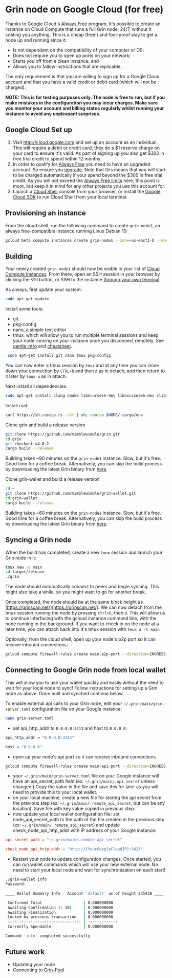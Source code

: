 # Grin node on Google Cloud (for free)

Thanks to Google Cloud's [Always Free](https://cloud.google.com/free/docs/frequently-asked-questions#always-free)  program, it's possible to create an instance on Cloud Compute that runs a full Grin node, 24/7, without it costing you anything. This is a cheap (free!) and fool-proof way to get a node up and running since it:

* Is not dependent on the compatibility of your computer or OS;
* Does not require you to open up ports on your network;
* Starts you off from a clean instance; and
* Allows you to follow instructions that are replicable.

The only requirement is that you are willing to sign up for a Google Cloud account and that you have a valid credit or debit card (which will not be charged).

**NOTE: This is for testing purposes only. The node is free to run, but if you make mistakes in the configuration you may incur charges. Make sure you monitor your account and billing status regularly whilst running your instance to avoid any unpleasant surprises.**

## Google Cloud Set up

1. Visit http://cloud.google.com and set up an account as an individual. This will require a debit or credit card, they do a $1 reserve charge on your card to ensure it's valid. As part of signing up you also get $300 in free trial credit to spend within 12 months.
2. In order to qualify for [Always Free](https://cloud.google.com/free/docs/frequently-asked-questions#always-free) you need to have an upgraded account. So ensure you [upgrade](https://cloud.google.com/free/docs/frequently-asked-questions#what-is-upgrade). Note that this means that you will start to be charged automatically if your spend beyond the $300 in free trial credit. As you will not exceed the [Always Free limits](https://cloud.google.com/free/docs/always-free-usage-limits) here, this point is moot, but keep it in mind for any other projects you use this account for.
3. Launch a [Cloud Shell](https://cloud.google.com/shell/) console from your browser, or install the [Google Cloud SDK](https://cloud.google.com/sdk/) to run Cloud Shell from your local terminal.

## Provisioning an instance

From the cloud shell, run the following command to create `grin-node1`, an always free-compatible instance running Linux Debian 10:

```bash
gcloud beta compute instances create grin-node1 --zone=us-east1-b --machine-type=f1-micro --tags=grin-node --image=debian-10-buster-v20191210 --image-project=debian-cloud --boot-disk-size=30GB --boot-disk-type=pd-standard --boot-disk-device-name=grin-disk1
```

## Building

Your newly created `grin-node1` should now be visible in your list of [Cloud Compute Instances](https://console.cloud.google.com/compute/instances). From there, open an SSH session in your browser by clicking the `SSH` button, or SSH to the instance [through your own terminal](https://cloud.google.com/compute/docs/instances/connecting-advanced#thirdpartytools).

As always, first update your system:

```bash
sudo apt-get update
```

Install some tools:

* git
* pkg-config
* nano, a simple text editor
* tmux, which will allow you to run multiple terminal sessions and keep your node running on your instance once you disconnect remotely. See [gentle intro](https://medium.com/actualize-network/a-minimalist-guide-to-tmux-13675fb160fa)  and [cheatsheet](https://gist.github.com/MohamedAlaa/2961058).

```bash
 sudo apt-get install git nano tmux pkg-config
```

You can now enter a tmux session by `tmux` and at any time you can close down your connection by `CTRL+b` and then `d` as in detach, and then return to it later by `tmux a` as in attach.

Next install all dependencies:

```bash
sudo apt-get install clang cmake libncurses5-dev libncursesw5-dev zlib1g-dev libssl-dev tor
```

Install rust:

```bash
curl https://sh.rustup.rs -sSf | sh; source $HOME/.cargo/env
```

Clone grin and build a release version

```bash
git clone https://github.com/mimblewimble/grin.git
cd grin
git checkout v4.0.2
cargo build --release
```

Building takes ~90 minutes on the `grin-node1` instance. Slow, but it's free. Good time for a coffee break. Alternatively, you can skip the build process by downloading the latest Grin binary from [here](https://github.com/mimblewimble/grin/releases).

Clone grin-wallet and build a release version

```bash
cd ~
git clone https://github.com/mimblewimble/grin-wallet.git
cd grin-wallet
cargo build --release
```

Building takes ~60 minutes on the `grin-node1` instance. Slow, but it's free. Good time for a coffee break. Alternatively, you can skip the build process by downloading the latest Grin binary from [here](https://github.com/mimblewimble/grin-wallet/releases).

## Syncing a Grin node

When the build has completed, create a new `tmux` session and launch your Grin node in it:

```bash
tmux new -s main
cd target/release
./grin
```

The node should automatically connect to peers and begin syncing. This might also take a while, so you might want to go for another break.

Once completed, the node should be at the same block height as [https://grinscan.net/](https://grinscan.net/). We can now detach from the tmux session running the node by pressing `ctrl+b`, then `d`. This will allow us to continue interfacing with the gcloud instance command line, with the node running in the background. If you want to check in on the node at a later time, you can attach back into it's tmux session with `tmux a -t main`

Optionally, from the cloud shell, open up your node's p2p port so it can receive inbound connections:

```bash
gcloud compute firewall-rules create main-p2p-port --direction=INGRESS --action=ALLOW --rules=tcp:3414 --target-tags=grin-node1
```

## Connecting to Google Grin node from local wallet

This will allow you to use your wallet quickly and easily without the need to wait for your local node to sync!
Follow instructions for setting up a Grin node as above. Once built and synched continue below.

To enable external api calls to your Grin node, edit your `~/.grin/main/grin-server.toml` configuration file on your Google instance:

```bash
nano grin-server.toml
```

- set api_http_addr to `0.0.0.0:3413` and host to `0.0.0.0`:

```bash
api_http_addr = "0.0.0.0:3413"
```

```bash
host = "0.0.0.0"
```

- open up your node's api port so it can receive inbound connections

```bash
gcloud compute firewall-rules create main-api-port --direction=INGRESS --action=ALLOW --rules=tcp:3413 --target-tags=grin-node1
```

- your `~/.grin/main/grin-server.toml` file on your Google instance will have an api_secret_path field (ex: `~/.grin/main/.api_secret` unless changed.) Copy the value in the file and save this for later as you will need to provide this to your local wallet.
- on your local machine, create a new file for storing the api secret from the previous step (ex: `~/.grin/main/.remote_api_secret`, but can be any location). Save file with key value copied in previous step.
- now update your local wallet configuration file: set node_api_secret_path to the path of the file created in the previous step (ex: `~/.grin/main/.remote_api_secret`) and update check_node_api_http_addr with IP address of your Google instance:

```toml
api_secret_path = "~/.grin/main/.remote_api_secret"
```

```toml
check_node_api_http_addr = "http://{YourGoogleCloudIP}:3413"
```

- Restart your node to update configuration changes. Once started, you can run wallet commands which will use your new external node. No need to start your local node and wait for synchronization on each start!

```bash
./grin-wallet info
Password:

____ Wallet Summary Info - Account 'default' as of height 235438 ____

 Confirmed Total                  | 0.000000000
 Awaiting Confirmation (< 10)     | 0.000000000
 Awaiting Finalization            | 0.000000000
 Locked by previous transaction   | 0.000000000
 -------------------------------- | -------------
 Currently Spendable              | 0.000000000

Command 'info' completed successfully
```

## Future work

* Updating your node
* Connecting to [Grin-Pool](https://github.com/grin-pool/grin-pool)
